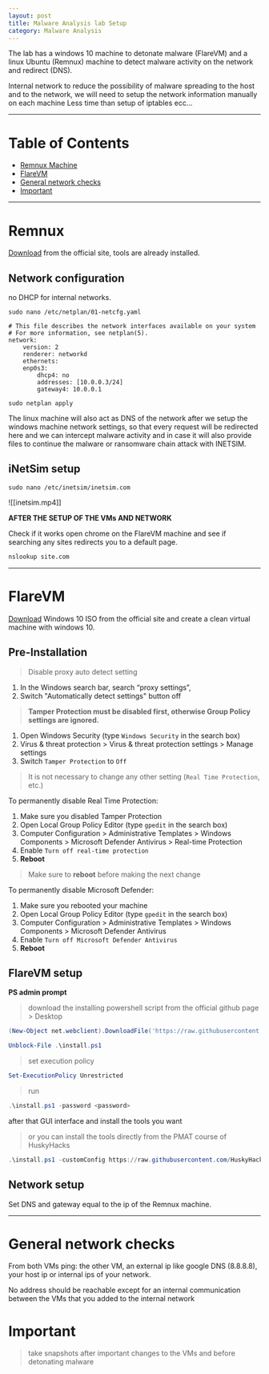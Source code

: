 ```yaml
---
layout: post
title: Malware Analysis lab Setup
category: Malware Analysis
---
```


The lab has a windows 10 machine to detonate malware (FlareVM) and a linux Ubuntu (Remnux) machine to detect malware activity on the network and redirect (DNS).

Internal network to reduce the possibility of malware spreading to the host and to the network, we will need to setup the network information manually on each machine
Less time than setup of iptables ecc...

---
# Table of Contents

- [Remnux Machine](#Remnux)
- [FlareVM](#FlareVM)
- [General network checks](#General-network-checks)
- [Important](#Important)

--- 
# Remnux

[Download](https://docs.remnux.org/install-distro/get-virtual-appliance) from the official site, tools are already installed.

## Network configuration

no DHCP for internal networks.

```shell
sudo nano /etc/netplan/01-netcfg.yaml
```

```shell
# This file describes the network interfaces available on your system # For more information, see netplan(5). 
network: 
	version: 2 
	renderer: networkd 
	ethernets: 
	enp0s3: 
		dhcp4: no 
		addresses: [10.0.0.3/24] 
		gateway4: 10.0.0.1
```

```shell
sudo netplan apply
```

The linux machine will also act as DNS of the network after we setup the windows machine network settings, so that every request will be redirected here and we can intercept malware activity and in case it will also provide files to continue the malware or ransomware chain attack with INETSIM.
## iNetSim setup

```shell
sudo nano /etc/inetsim/inetsim.com
```

![[inetsim.mp4]]

**AFTER  THE SETUP OF THE VMs AND NETWORK**

Check if it works open chrome on the FlareVM machine and see if searching any sites redirects you to a default page.

```cmd
nslookup site.com
```

---

# FlareVM

[Download](https://www.microsoft.com/en-us/software-download/windows10ISO) Windows 10 ISO from the official site and create a clean virtual machine with windows 10.

## Pre-Installation

> Disable proxy auto detect setting

1. In the Windows search bar, search “proxy settings”,
2. Switch "Automatically detect settings" button off

 > **Tamper Protection must be disabled first, otherwise Group Policy settings are ignored.**

1. Open Windows Security (type `Windows Security` in the search box)
2. Virus & threat protection > Virus & threat protection settings > Manage settings
3. Switch `Tamper Protection` to `Off` 
> It is not necessary to change any other setting (`Real Time Protection`, etc.)

To permanently disable Real Time Protection:

1. Make sure you disabled Tamper Protection
2. Open Local Group Policy Editor (type `gpedit` in the search box)
3. Computer Configuration > Administrative Templates > Windows Components > Microsoft Defender Antivirus > Real-time Protection
4. Enable `Turn off real-time protection`
5. **Reboot**
> Make sure to **reboot** before making the next change

To permanently disable Microsoft Defender:

1. Make sure you rebooted your machine
2. Open Local Group Policy Editor (type `gpedit` in the search box)
3. Computer Configuration > Administrative Templates > Windows Components > Microsoft Defender Antivirus
4. Enable `Turn off Microsoft Defender Antivirus`
5. **Reboot**

## FlareVM setup

**PS admin prompt**

> download the installing powershell script from the official github page > Desktop
```powershell
(New-Object net.webclient).DownloadFile('https://raw.githubusercontent.com/mandiant/flare-vm/main/install.ps1',"$([Environment]::GetFolderPath("Desktop"))\install.ps1")
```

```powershell
Unblock-File .\install.ps1
```

> set execution policy
```powershell
Set-ExecutionPolicy Unrestricted
```

>run
```powershell
.\install.ps1 -password <password>
```

after that GUI interface and install the tools you want 

> or you can install the tools directly from the PMAT course of HuskyHacks
```PowerShell
.\install.ps1 -customConfig https://raw.githubusercontent.com/HuskyHacks/PMAT-labs/main/config.xml
```

## Network setup

Set DNS and gateway equal to the ip of the Remnux machine.

--- 
# General network checks

From both VMs ping: the other VM, an external ip like google DNS (8.8.8.8), your host ip or internal ips of your network.

No address should be reachable except for an internal communication between the VMs that you added to the internal network

# Important

> take snapshots after important changes to the VMs and before detonating malware



